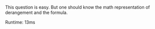 This question is easy. But one should know the math representation of derangement and the formula.

Runtime: 13ms
